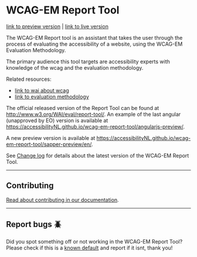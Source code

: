 # WCAG-EM Report Tool

[link to preview version]() | [link to live version]()

The WCAG-EM Report tool is an assistant that takes the user through the process of evaluating the accessibility of a website, using the WCAG-EM Evaluation Methodology.

The primary audience this tool targets are accessibility experts with knowledge of the wcag and the evaluation methodology.

Related resources:

- [link to wai about wcag]()
- [link to evaluation methodology]()

The official released version of the Report Tool can be found at <http://www.w3.org/WAI/eval/report-tool/>. An example of the last angular (unapproved by EO) version is available at <https://accessibilityNL.github.io/wcag-em-report-tool/angularjs-preview/>.

A new preview version is available at <https://accessibilityNL.github.io/wcag-em-report-tool/sapper-preview/en/>.

See [Change log](CHANGELOG.md) for details about the latest version of the WCAG-EM Report Tool.

---

## Contributing

[Read about contributing in our documentation](./docs/CONTRIBUTING.md).

---

## Report bugs :beetle:

Did you spot something off or not working in the WCAG-EM Report Tool? Please check if this is a [known default](https://github.com/AccessibilityNL/wcag-em-report-tool/issues?q=is%3Aopen+is%3Aissue+label%3A%22%3Abeetle%3A+Bug%22) and report if it isnt, thank you!
